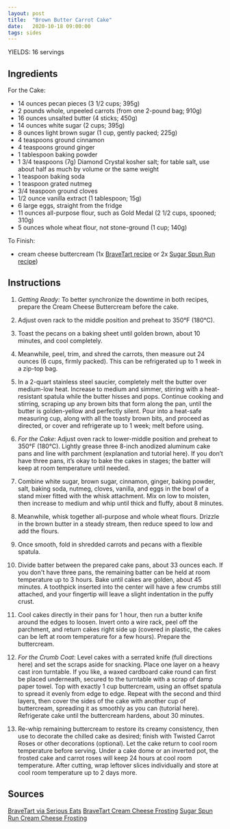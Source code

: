 ```yaml
---
layout: post
title:  "Brown Butter Carrot Cake"
date:   2020-10-18 09:00:00
tags: sides
---
```


YIELDS: 16 servings


Ingredients
-----------
For the Cake:
- 14 ounces pecan pieces (3 1/2 cups; 395g)
- 2 pounds whole, unpeeled carrots (from one 2-pound bag; 910g)
- 16 ounces unsalted butter (4 sticks; 450g)
- 14 ounces white sugar (2 cups; 395g)
- 8 ounces light brown sugar (1 cup, gently packed; 225g)
- 4 teaspoons ground cinnamon
- 4 teaspoons ground ginger
- 1 tablespoon baking powder
- 1 3/4 teaspoons (7g) Diamond Crystal kosher salt; for table salt, use about half as much by volume or the same weight
- 1 teaspoon baking soda
- 1 teaspoon grated nutmeg
- 3/4 teaspoon ground cloves
- 1/2 ounce vanilla extract (1 tablespoon; 15g)
- 6 large eggs, straight from the fridge
- 11 ounces all-purpose flour, such as Gold Medal (2 1/2 cups, spooned; 310g)
- 5 ounces whole wheat flour, not stone-ground (1 cup; 140g)

To Finish:
- cream cheese buttercream (1x [BraveTart recipe](https://www.seriouseats.com/recipes/2017/10/cream-cheese-buttercream-recipe.html) or 2x [Sugar Spun Run recipe](https://sugarspunrun.com/cream-cheese-frosting/))

Instructions
------------
1. *Getting Ready:* To better synchronize the downtime in both recipes, prepare
   the Cream Cheese Buttercream before the cake.

2. Adjust oven rack to the middle position and preheat to 350°F (180°C).

3. Toast the pecans on a baking sheet until golden brown, about 10 minutes, and
   cool completely.

4. Meanwhile, peel, trim, and shred the carrots, then measure out 24 ounces (6
   cups, firmly packed). This can be refrigerated up to 1 week in a zip-top bag.

5. In a 2-quart stainless steel saucier, completely melt the butter over
   medium-low heat. Increase to medium and simmer, stirring with a
   heat-resistant spatula while the butter hisses and pops. Continue cooking
   and stirring, scraping up any brown bits that form along the pan, until the
   butter is golden-yellow and perfectly silent. Pour into a heat-safe
   measuring cup, along with all the toasty brown bits, and proceed as
   directed, or cover and refrigerate up to 1 week; melt before using.

6. *For the Cake*: Adjust oven rack to lower-middle position and preheat to
   350°F (180°C). Lightly grease three 8-inch anodized aluminum cake pans and
   line with parchment (explanation and tutorial here). If you don’t have three
   pans, it’s okay to bake the cakes in stages; the batter will keep at room
   temperature until needed.

7. Combine white sugar, brown sugar, cinnamon, ginger, baking powder, salt,
   baking soda, nutmeg, cloves, vanilla, and eggs in the bowl of a stand mixer
   fitted with the whisk attachment. Mix on low to moisten, then increase to
   medium and whip until thick and fluffy, about 8 minutes.

8. Meanwhile, whisk together all-purpose and whole wheat flours. Drizzle in the
   brown butter in a steady stream, then reduce speed to low and add the
   flours.

9. Once smooth, fold in shredded carrots and pecans with a flexible spatula.

10. Divide batter between the prepared cake pans, about 33 ounces each. If you
   don't have three pans, the remaining batter can be held at room temperature
   up to 3 hours. Bake until cakes are golden, about 45 minutes. A toothpick
   inserted into the center will have a few crumbs still attached, and your
   fingertip will leave a slight indentation in the puffy crust.

11. Cool cakes directly in their pans for 1 hour, then run a butter knife around
   the edges to loosen. Invert onto a wire rack, peel off the parchment, and
   return cakes right side up (covered in plastic, the cakes can be left at
   room temperature for a few hours). Prepare the buttercream.

12. *For the Crumb Coat*: Level cakes with a serrated knife (full directions
   here) and set the scraps aside for snacking. Place one layer on a heavy cast
   iron turntable. If you like, a waxed cardboard cake round can first be
   placed underneath, secured to the turntable with a scrap of damp paper
   towel. Top with exactly 1 cup buttercream, using an offset spatula to spread
   it evenly from edge to edge. Repeat with the second and third layers, then
   cover the sides of the cake with another cup of buttercream, spreading it as
   smoothly as you can (tutorial here). Refrigerate cake until the buttercream
   hardens, about 30 minutes.

8. Re-whip remaining buttercream to restore its creamy consistency, then use to
   decorate the chilled cake as desired; finish with Twisted Carrot Roses or
   other decorations (optional). Let the cake return to cool room temperature
   before serving.  Under a cake dome or an inverted pot, the frosted cake and
   carrot roses will keep 24 hours at cool room temperature. After cutting,
   wrap leftover slices individually and store at cool room temperature up to 2
   days more.

Sources
------
[BraveTart via Serious Eats](https://www.seriouseats.com/recipes/2017/10/carrot-cake-recipe.html)
[BraveTart Cream Cheese Frosting](https://www.seriouseats.com/recipes/2017/10/cream-cheese-buttercream-recipe.html)
[Sugar Spun Run Cream Cheese Frosting](https://sugarspunrun.com/cream-cheese-frosting/)


